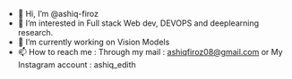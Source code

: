 - 👋 Hi, I’m @ashiq-firoz
- 👀 I’m interested in Full stack Web dev, DEVOPS and deeplearning research.
- 🌱 I’m currently working on Vision Models
- 📫 How to reach me :
       Through my mail : ashiqfiroz08@gmail.com
       or
       My Instagram account : ashiq_edith

<!---
ashiq-firoz/ashiq-firoz is a ✨ special ✨ repository because its `README.md` (this file) appears on your GitHub profile.
You can click the Preview link to take a look at your changes.
--->
